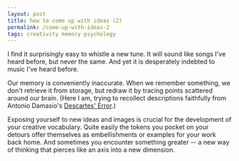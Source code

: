 ```yaml
---
layout: post
title: how to come up with ideas (2)
permalink: /come-up-with-ideas-2
tags: creativity memory psychology
---
```


I find it surprisingly easy to whistle a new tune.
It will sound like songs I've heard before, but never the same.
And yet it is desperately indebted to music I've heard before.

Our memory is conveniently inaccurate.
When we remember something, we don't retrieve it from storage, but redraw it by tracing points scattered around our brain.
(Here I am, trying to recollect descriptions faithfully from Antonio Damasio's [Descartes' Error](https://www.goodreads.com/book/show/103867.Descartes_Error?from_search=true&from_srp=true&qid=resxWaFOq4&rank=1).)

Exposing yourself to new ideas and images is crucial for the development of your creative vocabulary.
Quite easily the tokens you pocket on your detours offer themselves as embellishments or examples for your work back home.
And sometimes you encounter something greater -- a new way of thinking that pierces like an axis into a new dimension.
